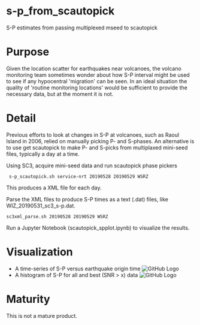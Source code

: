 # s-p_from_scautopick
S-P estimates from passing multiplexed mseed to scautopick

# Purpose
Given the location scatter for earthquakes near volcanoes, the volcano monitoring team sometimes wonder about how S-P interval might be used to see if any hypocentral 'migration' can be seen. In an ideal situation the quality of 'routine monitoring locations' would be sufficient to provide the necessary data, but at the moment it is not.

# Detail
Previous efforts to look at changes in S-P at volcanoes, such as Raoul Island in 2006, relied on manually picking P- and S-phases.  An alternative is to use get scautopick to make P- and S-picks from multiplaxed mini-seed files, typically a day at a time.

Using SC3, acquire mini-seed data and run scautopick phase pickers

``` s-p_scautopick.sh service-nrt 20190528 20190529 WSRZ```

This produces a XML file for each day.

Parse the XML files to produce S-P times as a text (.dat) files, like WIZ_20190531_sc3_s-p.dat.

```sc3xml_parse.sh 20190528 20190529 WSRZ```

Run a Jupyter Notebook (scautopick_spplot.ipynb) to visualize the results.

# Visualization
- A time-series of S-P versus earthquake origin time
![GitHub Logo](/readme_images/WIZ_S-P_time-series.png)
- A histogram of S-P for all and best (SNR > x) data
![GitHub Logo](/readme_images/WIZ_S-P_histogram.png)

# Maturity
This is not a mature product.
